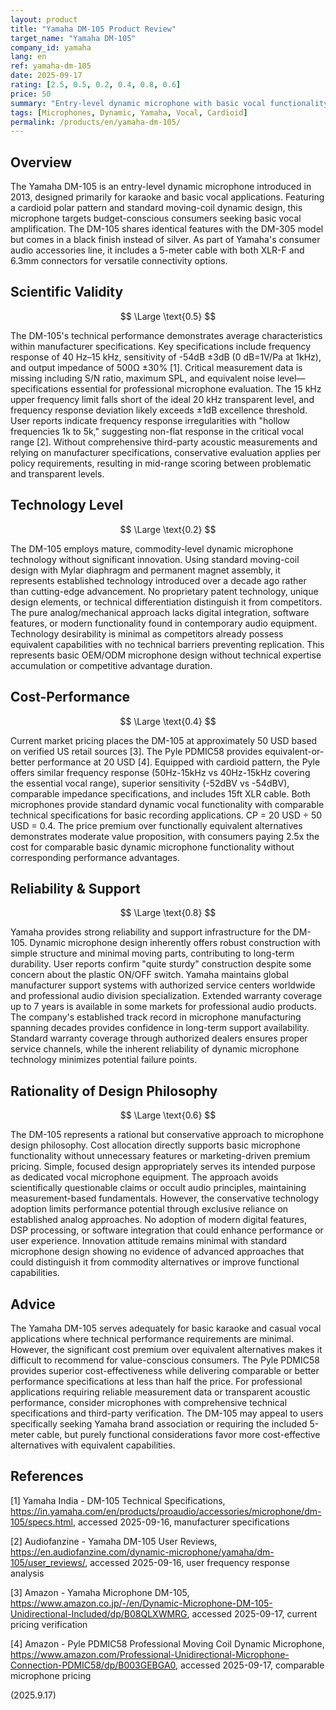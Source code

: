 ```yaml
---
layout: product
title: "Yamaha DM-105 Product Review"
target_name: "Yamaha DM-105"
company_id: yamaha
lang: en
ref: yamaha-dm-105
date: 2025-09-17
rating: [2.5, 0.5, 0.2, 0.4, 0.8, 0.6]
price: 50
summary: "Entry-level dynamic microphone with basic vocal functionality but limited technical specifications and performance below transparent levels"
tags: [Microphones, Dynamic, Yamaha, Vocal, Cardioid]
permalink: /products/en/yamaha-dm-105/
---
```


## Overview

The Yamaha DM-105 is an entry-level dynamic microphone introduced in 2013, designed primarily for karaoke and basic vocal applications. Featuring a cardioid polar pattern and standard moving-coil dynamic design, this microphone targets budget-conscious consumers seeking basic vocal amplification. The DM-105 shares identical features with the DM-305 model but comes in a black finish instead of silver. As part of Yamaha's consumer audio accessories line, it includes a 5-meter cable with both XLR-F and 6.3mm connectors for versatile connectivity options.

## Scientific Validity

$$ \Large \text{0.5} $$

The DM-105's technical performance demonstrates average characteristics within manufacturer specifications. Key specifications include frequency response of 40 Hz–15 kHz, sensitivity of -54dB ±3dB (0 dB=1V/Pa at 1kHz), and output impedance of 500Ω ±30% [1]. Critical measurement data is missing including S/N ratio, maximum SPL, and equivalent noise level—specifications essential for professional microphone evaluation. The 15 kHz upper frequency limit falls short of the ideal 20 kHz transparent level, and frequency response deviation likely exceeds ±1dB excellence threshold. User reports indicate frequency response irregularities with "hollow frequencies 1k to 5k," suggesting non-flat response in the critical vocal range [2]. Without comprehensive third-party acoustic measurements and relying on manufacturer specifications, conservative evaluation applies per policy requirements, resulting in mid-range scoring between problematic and transparent levels.

## Technology Level

$$ \Large \text{0.2} $$

The DM-105 employs mature, commodity-level dynamic microphone technology without significant innovation. Using standard moving-coil design with Mylar diaphragm and permanent magnet assembly, it represents established technology introduced over a decade ago rather than cutting-edge advancement. No proprietary patent technology, unique design elements, or technical differentiation distinguish it from competitors. The pure analog/mechanical approach lacks digital integration, software features, or modern functionality found in contemporary audio equipment. Technology desirability is minimal as competitors already possess equivalent capabilities with no technical barriers preventing replication. This represents basic OEM/ODM microphone design without technical expertise accumulation or competitive advantage duration.

## Cost-Performance

$$ \Large \text{0.4} $$

Current market pricing places the DM-105 at approximately 50 USD based on verified US retail sources [3]. The Pyle PDMIC58 provides equivalent-or-better performance at 20 USD [4]. Equipped with cardioid pattern, the Pyle offers similar frequency response (50Hz-15kHz vs 40Hz-15kHz covering the essential vocal range), superior sensitivity (-52dBV vs -54dBV), comparable impedance specifications, and includes 15ft XLR cable. Both microphones provide standard dynamic vocal functionality with comparable technical specifications for basic recording applications. CP = 20 USD ÷ 50 USD = 0.4. The price premium over functionally equivalent alternatives demonstrates moderate value proposition, with consumers paying 2.5x the cost for comparable basic dynamic microphone functionality without corresponding performance advantages.

## Reliability & Support

$$ \Large \text{0.8} $$

Yamaha provides strong reliability and support infrastructure for the DM-105. Dynamic microphone design inherently offers robust construction with simple structure and minimal moving parts, contributing to long-term durability. User reports confirm "quite sturdy" construction despite some concern about the plastic ON/OFF switch. Yamaha maintains global manufacturer support systems with authorized service centers worldwide and professional audio division specialization. Extended warranty coverage up to 7 years is available in some markets for professional audio products. The company's established track record in microphone manufacturing spanning decades provides confidence in long-term support availability. Standard warranty coverage through authorized dealers ensures proper service channels, while the inherent reliability of dynamic microphone technology minimizes potential failure points.

## Rationality of Design Philosophy

$$ \Large \text{0.6} $$

The DM-105 represents a rational but conservative approach to microphone design philosophy. Cost allocation directly supports basic microphone functionality without unnecessary features or marketing-driven premium pricing. Simple, focused design appropriately serves its intended purpose as dedicated vocal microphone equipment. The approach avoids scientifically questionable claims or occult audio principles, maintaining measurement-based fundamentals. However, the conservative technology adoption limits performance potential through exclusive reliance on established analog approaches. No adoption of modern digital features, DSP processing, or software integration that could enhance performance or user experience. Innovation attitude remains minimal with standard microphone design showing no evidence of advanced approaches that could distinguish it from commodity alternatives or improve functional capabilities.

## Advice

The Yamaha DM-105 serves adequately for basic karaoke and casual vocal applications where technical performance requirements are minimal. However, the significant cost premium over equivalent alternatives makes it difficult to recommend for value-conscious consumers. The Pyle PDMIC58 provides superior cost-effectiveness while delivering comparable or better performance specifications at less than half the price. For professional applications requiring reliable measurement data or transparent acoustic performance, consider microphones with comprehensive technical specifications and third-party verification. The DM-105 may appeal to users specifically seeking Yamaha brand association or requiring the included 5-meter cable, but purely functional considerations favor more cost-effective alternatives with equivalent capabilities.

## References

[1] Yamaha India - DM-105 Technical Specifications, https://in.yamaha.com/en/products/proaudio/accessories/microphone/dm-105/specs.html, accessed 2025-09-16, manufacturer specifications

[2] Audiofanzine - Yamaha DM-105 User Reviews, https://en.audiofanzine.com/dynamic-microphone/yamaha/dm-105/user_reviews/, accessed 2025-09-16, user frequency response analysis

[3] Amazon - Yamaha Microphone DM-105, https://www.amazon.co.jp/-/en/Dynamic-Microphone-DM-105-Unidirectional-Included/dp/B08QLXWMRG, accessed 2025-09-17, current pricing verification

[4] Amazon - Pyle PDMIC58 Professional Moving Coil Dynamic Microphone, https://www.amazon.com/Professional-Unidirectional-Microphone-Connection-PDMIC58/dp/B003GEBGA0, accessed 2025-09-17, comparable microphone pricing

(2025.9.17)